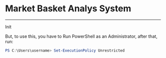 # Market Basket Analys System

---

Init

But, to use this, you have to Run PowerShell as an Administrator, after that, run:
```powershell
PS C:\Users\username> Set-ExecutionPolicy Unrestricted
```